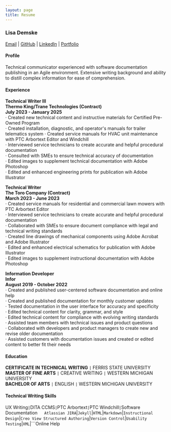```yaml
---
layout: page
title: Resume
---
```


### Lisa Demske  
[Email](mailto:lisademske@yahoo.com) | [GitHub](https://ldemske.github.io/) | [LinkedIn](https://linkedin.com/in/lisademske) | [Portfolio](https://lisademske.com) 

#### Profile  

Technical communicator experienced with software documentation publishing in an Agile environment. Extensive writing background and ability to distill complex information for ease of comprehension. 

#### Experience  

**Technical Writer III**  
**Thermo King/Trane Technologies (Contract)**  
**July 2023 - January 2025**  
· Created new technical content and instructive materials for Certified Pre-Owned Program  
· Created installation, diagnostic, and operator's manuals for trailer telematics system
·	Created service manuals for HVAC unit maintenance with PTC Arbortext Editor and Windchill  
·	Interviewed service technicians to create accurate and helpful procedural documentation  
·	Consulted with SMEs to ensure technical accuracy of documentation  
· Edited images to supplement technical documentation with Adobe Photoshop  
· Edited and enhanced engineering prints for publication wih Adobe Illustrator  

**Technical Writer**  
**The Toro Company (Contract)**  
**March 2023 - June 2023**  
·	Created service manuals for residential and commercial lawn mowers with PTC Arbortext Editor  
·	Interviewed service technicians to create accurate and helpful procedural documentation  
·	Collaborated with SMEs to ensure document compliance with legal and technical writing standards  
·	Created line drawings of mechanical components using Adobe Acrobat and Adobe Illustrator  
·	Edited and enhanced electrical schematics for publication with Adobe Illustrator  
·	Edited images to supplement instructional documentation with Adobe Photoshop
  
**Information Developer  
Infor  
August 2019 - October 2022**  
·	Created and published user-centered software documentation and online help  
·	Created and published documentation for monthly customer updates  
·	Tested documentation in the user interface for accuracy and specificity  
·	Edited technical content for clarity, grammar, and style  
·	Edited technical content for compliance with evolving writing standards  
·	Assisted team members with technical issues and product questions  
·	Collaborated with developers and product managers to create new and revise older documentation  
·	Assisted customers with documentation issues and created or edited content to better fit their needs

#### Education  

**CERTIFICATE IN TECHNICAL WRITING** ```|``` FERRIS STATE UNIVERSITY  
**MASTER OF FINE ARTS** ```|``` CREATIVE WRITING ```|``` WESTERN MICHIGAN UNIVERSITY  
**BACHELOR OF ARTS** ```|``` ENGLISH ```|``` WESTERN MICHIGAN UNIVERSITY

#### Technical Writing Skills  

UX Writing```|```DITA CCMS```|```PTC Arbortext```|```PTC Windchill```|```Software Documentation```  
Atlassian JIRA```|```Jekyll```|```HTML```|```Markdown```|```Instructional Design```|```Creo View
Structured Authoring```|```Version Control```|```Usability Testing```|```XML```|```Online Help

 

